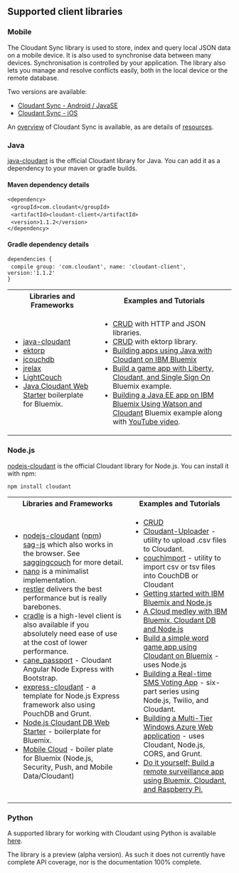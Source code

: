 ## Supported client libraries

### Mobile

The Cloudant Sync library is used to store, index and query local JSON data on a mobile device.
It is also used to synchronise data between many devices.
Synchronisation is controlled by your application.
The library also lets you manage and resolve conflicts easily,
both in the local device or the remote database.

Two versions are available:

- <a target="_blank" href="https://github.com/cloudant/sync-android">Cloudant Sync - Android / JavaSE</a>
- <a target="_blank" href="https://github.com/cloudant/CDTDatastore">Cloudant Sync - iOS</a>

An <a target="_blank" href="https://cloudant.com/product/cloudant-features/sync/">overview</a> of Cloudant Sync is available,
as are details of <a target="_blank" href="https://cloudant.com/cloudant-sync-resources/">resources</a>.

### Java

<a target="_blank" href="https://github.com/cloudant/java-cloudant">java-cloudant</a> is the official Cloudant library for Java. You can add it as a dependency to your maven or gradle builds.

#### Maven dependency details
`<dependency>`<br/>
&nbsp;&nbsp;`<groupId>com.cloudant</groupId>`<br/>
&nbsp;&nbsp;`<artifactId>cloudant-client</artifactId>`<br/>
&nbsp;&nbsp;`<version>1.1.2</version>`<br/>
`</dependency>`

#### Gradle dependency details

`dependencies {`<br/>
&nbsp;&nbsp;`compile group: 'com.cloudant', name: 'cloudant-client', version:'1.1.2'`<br/>
`}`

<table>
<tr>
<th>Libraries and Frameworks</th>
<th>Examples and Tutorials</th>
</tr>
<tr>
<td><ul><li><a target="_blank" href="https://github.com/cloudant/java-cloudant">java-cloudant</a></li>
<li><a target="_blank" href="http://code.google.com/p/ektorp/">ektorp</a></li>
<li><a target="_blank" href="http://code.google.com/p/jcouchdb/">jcouchdb</a></li>
<li><a target="_blank" href="https://github.com/isterin/jrelax">jrelax</a></li>
<li><a target="_blank" href="http://www.lightcouch.org/">LightCouch</a></li>
<li><a target="_blank" href="https://ace.ng.bluemix.net/#/store/cloudOEPaneId=store&appTemplateGuid=CloudantJavaBPTemplate&fromCatalog=true">Java Cloudant Web Starter</a> boilerplate for Bluemix.</li></ul>
</td>
<td><ul><li><a target="_blank" href="https://github.com/cloudant/haengematte/tree/master/java">CRUD</a> with HTTP and JSON libraries.</li>
<li><a target="_blank" href="https://github.com/cloudant/haengematte/tree/master/java/CrudWithEktorp">CRUD</a> with ektorp library.</li>
<li><a target="_blank" href="https://cloudant.com/blog/building-apps-using-java-with-cloudant-on-ibm-bluemix/">Building apps using Java with Cloudant on IBM Bluemix</a></li>
<li><a target="_blank" href="http://www.ibm.com/developerworks/cloud/library/cl-multiservicegame-app/index.html?ca=drs-">Build a game app with Liberty, Cloudant, and Single Sign On</a> Bluemix example.</li>
<li><a target="_blank" href="https://developer.ibm.com/bluemix/2014/10/17/building-java-ee-app-ibm-bluemix-using-watson-cloudant/">Building a Java EE app on IBM Bluemix Using Watson and Cloudant</a> Bluemix example along with <a target="_blank" href="https://www.youtube.com/watch?feature=youtu.be&v=9AFMY6m0LIU&app=desktop">YouTube video</a>.</li></ul>
</td>
</tr>
</table>

### Node.js

<a target="_blank" href="https://github.com/cloudant/nodejs-cloudant">nodejs-cloudant</a> is the official Cloudant library for Node.js. You can install it with npm:

`npm install cloudant`

<table>
<tr>
<th>Libraries and Frameworks</th>
<th>Examples and Tutorials</th>
</tr>
<tr>
<td>
<ul>
<li>
<a target="_blank" href="https://github.com/cloudant/nodejs-cloudant">nodejs-cloudant</a> (<a target="_blank" href="https://www.npmjs.org/package/cloudant">npm</a>)</li>
<a target="_blank" href="https://github.com/sbisbee/sag-js">sag-js</a> which also works in the browser. See <a target="_blank" href="http://www.saggingcouch.com/">saggingcouch</a> for more detail.</li>
<li>
<a target="_blank" href="https://github.com/dscape/nano">nano</a> is a minimalist implementation.</li>
<li>
<a target="_blank" href="https://github.com/danwrong/restler">restler</a> delivers the best performance but is really barebones.</li>
<li>
<a target="_blank" href="http://cloudhead.io/cradle">cradle</a> is a high-level client is also available if you absolutely need ease of use at the cost of lower performance.</li>
<li><a target="_blank" href="https://github.com/ddemichele/cane_passport">cane_passport</a> - Cloudant Angular Node Express with Bootstrap.</li>
<li><a target="_blank" href="https://github.com/cloudant-labs/express-cloudant">express-cloudant</a> - a template for Node.js Express framework also using PouchDB and Grunt.</li>
<li><a target="_blank" href="https://ace.ng.bluemix.net/#/store/cloudOEPaneId=store&appTemplateGuid=nodejscloudantbp&fromCatalog=true">Node.js Cloudant DB Web Starter</a> - boilerplate for Bluemix.</li>
<li><a target="_blank" href="https://ace.ng.bluemix.net/#/store/cloudOEPaneId=store&appTemplateGuid=mobileBackendStarter&fromCatalog=true">Mobile Cloud</a> - boiler plate for Bluemix (Node.js, Security, Push, and Mobile Data/Cloudant)</li>
</ul>
</td>
<td>
<ul>
<li><a target="_blank" href="https://github.com/cloudant/haengematte/tree/master/nodejs">CRUD</a></li>
<li><a target="_blank" href="https://github.com/garbados/Cloudant-Uploader">Cloudant-Uploader</a> - utility to upload .csv files to Cloudant.</li>
<li><a target="_blank" href="https://github.com/glynnbird/couchimport">couchimport</a> - utility to import csv or tsv files into CouchDB or Cloudant</li>
<li><a target="_blank" href="http://thoughtsoncloud.com/2014/07/getting-started-ibm-bluemix-node-js/">Getting started with IBM Bluemix and Node.js</a></li>
<li><a target="_blank" href="https://gigadom.wordpress.com/2014/08/15/a-cloud-medley-with-ibm-bluemix-cloudant-db-and-node-js/">A Cloud medley with IBM Bluemix, Cloudant DB and Node.js</a></li>
<li><a target="_blank" href="http://www.ibm.com/developerworks/cloud/library/cl-guesstheword-app/index.html?ca=drs-">Build a simple word game app using Cloudant on Bluemix</a> - uses Node.js</li>
<li><a target="_blank" href="https://www.twilio.com/blog/2012/09/building-a-real-time-sms-voting-app-part-1-node-js-couchdb.html">Building a Real-time SMS Voting App</a> - six-part series using Node.js, Twilio, and Cloudant.</li>
<li><a target="_blank" href="http://msopentech.com/blog/2013/12/19/tutorial-building-multi-tier-windows-azure-web-application-use-cloudants-couchdb-service-node-js-cors-grunt-2/">Building a Multi-Tier Windows Azure Web application</a> - uses Cloudant, Node.js, CORS, and Grunt.</li>
<li><a target="_blank" href="http://www.ibm.com/developerworks/library/ba-remoteservpi-app/index.html">Do it yourself: Build a remote surveillance app using Bluemix, Cloudant, and Raspberry Pi.</a></li>
</ul>
</td>
</tr>
</table>


### Python

A supported library for working with Cloudant using Python is available [here](https://github.com/cloudant/python-cloudant).

The library is a preview (alpha version). As such it does not currently have complete API coverage, nor is the documentation 100% complete.
